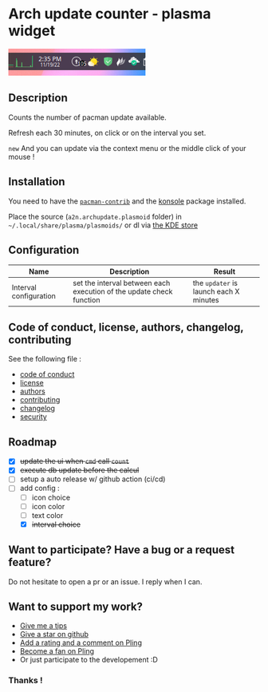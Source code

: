 # Arch update counter - plasma widget

![screenshot of the plugin](git-assets/img/screenshot.png)

## Description

Counts the number of pacman update available.

Refresh each 30 minutes, on click or on the interval you set.

`new` And you can update via the context menu or the middle click of your mouse !

## Installation

You need to have the [`pacman-contrib`](https://archlinux.org/packages/extra/x86_64/pacman-contrib/) and the [konsole](https://archlinux.org/packages/extra/x86_64/konsole/) package installed.

Place the source (`a2n.archupdate.plasmoid` folder) in `~/.local/share/plasma/plasmoids/` or dl via [the KDE store](https://www.pling.com/p/1940819/)

## Configuration

| Name | Description | Result |
|--|--|--|
| Interval configuration | set the interval between each execution of the update check function | the `updater` is launch each X minutes |

## Code of conduct, license, authors, changelog, contributing

See the following file :
- [code of conduct](CODE_OF_CONDUCT.md)
- [license](LICENSE)
- [authors](AUTHORS)
- [contributing](CONTRIBUTING.md)
- [changelog](CHANGELOG)
- [security](SECURITY.md)

## Roadmap

- [x] ~~update the ui when `cmd` call `count`~~
- [x] ~~execute db update before the calcul~~
- [ ] setup a auto release w/ github action (ci/cd)
- [ ] add config :
  - [ ] icon choice
  - [ ] icon color
  - [ ] text color
  - [x] ~~interval choice~~

## Want to participate? Have a bug or a request feature?

Do not hesitate to open a pr or an issue. I reply when I can.

## Want to support my work?

- [Give me a tips](https://ko-fi.com/a2n00)
- [Give a star on github](https://github.com/bouteillerAlan/archupdate)
- [Add a rating and a comment on Pling](https://www.pling.com/p/1940819/)
- [Become a fan on Pling](https://www.pling.com/p/1940819/)
- Or just participate to the developement :D

### Thanks !
